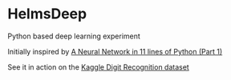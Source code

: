 # HelmsDeep
Python based deep learning experiment

Initially inspired by [A Neural Network in 11 lines of Python (Part 1)](http://iamtrask.github.io/2015/07/12/basic-python-network/)

See it in action on the [Kaggle Digit Recognition dataset](https://www.kaggle.com/craignicol/digit-recognizer/first-script)